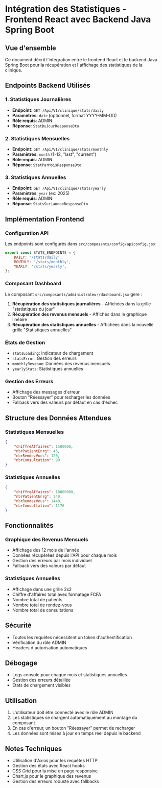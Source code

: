 # Intégration des Statistiques - Frontend React avec Backend Java Spring Boot

## Vue d'ensemble

Ce document décrit l'intégration entre le frontend React et le backend Java Spring Boot pour la récupération et l'affichage des statistiques de la clinique.

## Endpoints Backend Utilisés

### 1. Statistiques Journalières
- **Endpoint**: `GET /Api/V1/clinique/stats/daily`
- **Paramètres**: `date` (optionnel, format YYYY-MM-DD)
- **Rôle requis**: ADMIN
- **Réponse**: `StatDuJourResponseDto`

### 2. Statistiques Mensuelles
- **Endpoint**: `GET /Api/V1/clinique/stats/monthly`
- **Paramètres**: `month` (1-12, "last", "current")
- **Rôle requis**: ADMIN
- **Réponse**: `StatParMoisResponseDto`

### 3. Statistiques Annuelles
- **Endpoint**: `GET /Api/V1/clinique/stats/yearly`
- **Paramètres**: `year` (ex: 2025)
- **Rôle requis**: ADMIN
- **Réponse**: `StatsSurLanneeResponseDto`

## Implémentation Frontend

### Configuration API
Les endpoints sont configurés dans `src/composants/config/apiconfig.jsx`:

```javascript
export const STATS_ENDPOINTS = {
    DAILY: '/stats/daily',
    MONTHLY: '/stats/monthly',
    YEARLY: '/stats/yearly',
};
```

### Composant Dashboard
Le composant `src/composants/administrateur/dashboard.jsx` gère :

1. **Récupération des statistiques journalières** - Affichées dans la grille "statistiques du jour"
2. **Récupération des revenus mensuels** - Affichés dans le graphique linéaire
3. **Récupération des statistiques annuelles** - Affichées dans la nouvelle grille "Statistiques annuelles"

### États de Gestion
- `statsLoading`: Indicateur de chargement
- `statsError`: Gestion des erreurs
- `monthlyRevenue`: Données des revenus mensuels
- `yearlyStats`: Statistiques annuelles

### Gestion des Erreurs
- Affichage des messages d'erreur
- Bouton "Réessayer" pour recharger les données
- Fallback vers des valeurs par défaut en cas d'échec

## Structure des Données Attendues

### Statistiques Mensuelles
```json
{
    "chiffreAffaires": 1500000,
    "nbrPatientEnrg": 45,
    "nbrRendezVous": 120,
    "nbrConsultation": 98
}
```

### Statistiques Annuelles
```json
{
    "chiffreAffaires": 18000000,
    "nbrPatientEnrg": 540,
    "nbrRendezVous": 1440,
    "nbrConsultation": 1176
}
```

## Fonctionnalités

### Graphique des Revenus Mensuels
- Affichage des 12 mois de l'année
- Données récupérées depuis l'API pour chaque mois
- Gestion des erreurs par mois individuel
- Fallback vers des valeurs par défaut

### Statistiques Annuelles
- Affichage dans une grille 2x2
- Chiffre d'affaires total avec formatage FCFA
- Nombre total de patients
- Nombre total de rendez-vous
- Nombre total de consultations

## Sécurité
- Toutes les requêtes nécessitent un token d'authentification
- Vérification du rôle ADMIN
- Headers d'autorisation automatiques

## Débogage
- Logs console pour chaque mois et statistiques annuelles
- Gestion des erreurs détaillée
- États de chargement visibles

## Utilisation

1. L'utilisateur doit être connecté avec le rôle ADMIN
2. Les statistiques se chargent automatiquement au montage du composant
3. En cas d'erreur, un bouton "Réessayer" permet de recharger
4. Les données sont mises à jour en temps réel depuis le backend

## Notes Techniques

- Utilisation d'Axios pour les requêtes HTTP
- Gestion des états avec React hooks
- CSS Grid pour la mise en page responsive
- Chart.js pour le graphique des revenus
- Gestion des erreurs robuste avec fallbacks
